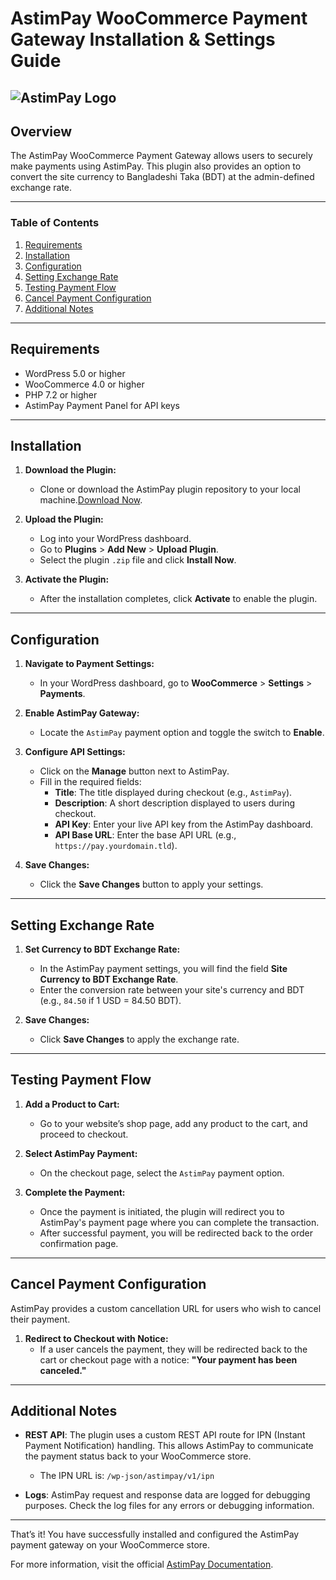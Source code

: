 # AstimPay WooCommerce Payment Gateway Installation & Settings Guide
![AstimPay Logo](https://astimpay.com/assets/images/logo.png)
---

## Overview

The AstimPay WooCommerce Payment Gateway allows users to securely make payments using AstimPay. This plugin also provides an option to convert the site currency to Bangladeshi Taka (BDT) at the admin-defined exchange rate.

---

### Table of Contents

1. [Requirements](#requirements)
2. [Installation](#installation)
3. [Configuration](#configuration)
4. [Setting Exchange Rate](#setting-exchange-rate)
5. [Testing Payment Flow](#testing-payment-flow)
6. [Cancel Payment Configuration](#cancel-payment-configuration)
7. [Additional Notes](#additional-notes)

---

## Requirements

- WordPress 5.0 or higher
- WooCommerce 4.0 or higher
- PHP 7.2 or higher
- AstimPay Payment Panel for API keys

---

## Installation

1. **Download the Plugin:**
   - Clone or download the AstimPay plugin repository to your local machine.[Download Now](https://github.com/AstimPay/Astimpay-WooCommerce/releases/download/v1.0.0/AstimPay-v1.0.0.zip).

2. **Upload the Plugin:**
   - Log into your WordPress dashboard.
   - Go to **Plugins** > **Add New** > **Upload Plugin**.
   - Select the plugin `.zip` file and click **Install Now**.

3. **Activate the Plugin:**
   - After the installation completes, click **Activate** to enable the plugin.

---

## Configuration

1. **Navigate to Payment Settings:**
   - In your WordPress dashboard, go to **WooCommerce** > **Settings** > **Payments**.

2. **Enable AstimPay Gateway:**
   - Locate the `AstimPay` payment option and toggle the switch to **Enable**.

3. **Configure API Settings:**
   - Click on the **Manage** button next to AstimPay.
   - Fill in the required fields:
     - **Title**: The title displayed during checkout (e.g., `AstimPay`).
     - **Description**: A short description displayed to users during checkout.
     - **API Key**: Enter your live API key from the AstimPay dashboard.
     - **API Base URL**: Enter the base API URL (e.g., `https://pay.yourdomain.tld`).

4. **Save Changes:**
   - Click the **Save Changes** button to apply your settings.

---

## Setting Exchange Rate

1. **Set Currency to BDT Exchange Rate:**
   - In the AstimPay payment settings, you will find the field **Site Currency to BDT Exchange Rate**.
   - Enter the conversion rate between your site's currency and BDT (e.g., `84.50` if 1 USD = 84.50 BDT).

2. **Save Changes:**
   - Click **Save Changes** to apply the exchange rate.

---

## Testing Payment Flow

1. **Add a Product to Cart:**
   - Go to your website’s shop page, add any product to the cart, and proceed to checkout.

2. **Select AstimPay Payment:**
   - On the checkout page, select the `AstimPay` payment option.

3. **Complete the Payment:**
   - Once the payment is initiated, the plugin will redirect you to AstimPay's payment page where you can complete the transaction.
   - After successful payment, you will be redirected back to the order confirmation page.

---

## Cancel Payment Configuration

AstimPay provides a custom cancellation URL for users who wish to cancel their payment.

1. **Redirect to Checkout with Notice:**
   - If a user cancels the payment, they will be redirected back to the cart or checkout page with a notice: 
     **"Your payment has been canceled."**

---

## Additional Notes

- **REST API**: The plugin uses a custom REST API route for IPN (Instant Payment Notification) handling. This allows AstimPay to communicate the payment status back to your WooCommerce store.
  - The IPN URL is: `/wp-json/astimpay/v1/ipn`
  
- **Logs**: AstimPay request and response data are logged for debugging purposes. Check the log files for any errors or debugging information.

---

That’s it! You have successfully installed and configured the AstimPay payment gateway on your WooCommerce store.

For more information, visit the official [AstimPay Documentation](#).
